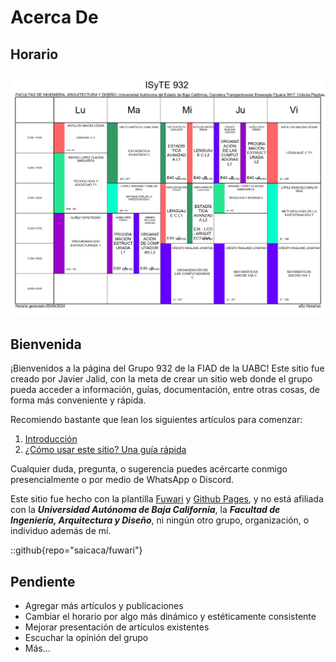 # Acerca De
## Horario
![Horario del Grupo 932](./horario.jpg)
## Bienvenida
¡Bienvenidos a la página del Grupo 932 de la FIAD de la UABC!
Este sitio fue creado por Javier Jalid, con la meta de crear un sitio web donde el grupo pueda acceder a información, guías, documentación, entre otras cosas, de forma más conveniente y rápida.

Recomiendo bastante que lean los siguientes artículos para comenzar:
1. [Introducción](https://world-x.github.io/grupo932/posts/introduction/)
2. [¿Cómo usar este sitio? Una guía rápida](https://world-x.github.io/grupo932/posts/what-to-do-here/)

Cualquier duda, pregunta, o sugerencia puedes acércarte conmigo presencialmente o por medio de WhatsApp o Discord.

Este sitio fue hecho con la plantilla [Fuwari](https://github.com/saicaca/fuwari) y [Github Pages](https://pages.github.com/), y no está afiliada con la ***Universidad Autónoma de Baja California***, la ***Facultad de Ingeniería, Arquitectura y Diseño***, ni ningún otro grupo, organización, o individuo además de mí.

::github{repo="saicaca/fuwari"}

## Pendiente
- Agregar más artículos y publicaciones
- Cambiar el horario por algo más dinámico y estéticamente consistente
- Mejorar presentación de artículos existentes
- Escuchar la opinión del grupo
- Más...